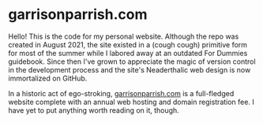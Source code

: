 # garrisonparrish.com

Hello! This is the code for my personal website. Although the repo was created in August 2021, the site existed in a
(cough cough) primitive form for most of the summer while I labored away at an outdated For Dummies guidebook.
Since then I've grown to appreciate the magic of version control in the development process and the site's Neaderthalic
web design is now immortalized on GitHub.

In a historic act of ego-stroking, [garrisonparrish.com](https://garrisonparrish.com/) is a full-fledged website
complete with an annual web hosting and domain registration fee. I have yet to put anything worth reading on it, though.
